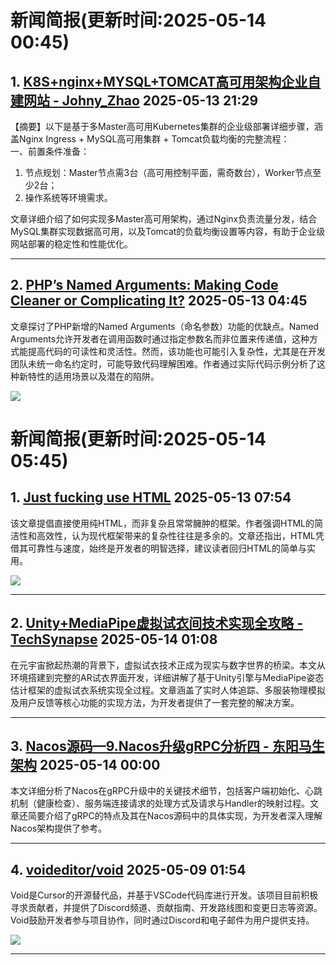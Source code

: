 # 新闻简报(更新时间:2025-05-14 00:45)

## 1. [K8S+nginx+MYSQL+TOMCAT高可用架构企业自建网站 - Johny_Zhao](https://www.cnblogs.com/Johny-zhao/p/18874915)   2025-05-13 21:29

【摘要】以下是基于多Master高可用Kubernetes集群的企业级部署详细步骤，涵盖Nginx Ingress + MySQL高可用集群 + Tomcat负载均衡的完整流程：  
一、前置条件准备：  
1. 节点规划：Master节点需3台（高可用控制平面，需奇数台），Worker节点至少2台；  
2. 操作系统等环境需求。  

文章详细介绍了如何实现多Master高可用架构，通过Nginx负责流量分发，结合MySQL集群实现数据高可用，以及Tomcat的负载均衡设置等内容，有助于企业级网站部署的稳定性和性能优化。

---

## 2. [PHP’s Named Arguments: Making Code Cleaner or Complicating It?](https://app.daily.dev/posts/php-s-named-arguments-making-code-cleaner-or-complicating-it--blvdpr5tz)   2025-05-13 04:45

文章探讨了PHP新增的Named Arguments（命名参数）功能的优缺点。Named Arguments允许开发者在调用函数时通过指定参数名而非位置来传递值，这种方式能提高代码的可读性和灵活性。然而，该功能也可能引入复杂性，尤其是在开发团队未统一命名约定时，可能导致代码理解困难。作者通过实际代码示例分析了这种新特性的适用场景以及潜在的陷阱。

![](https://media.daily.dev/image/upload/s--qPvKM23u--/f_auto/v1722860399/public/Placeholder%2009)
# 新闻简报(更新时间:2025-05-14 05:45)

## 1. [Just fucking use HTML](https://app.daily.dev/posts/just-fucking-use-html-nlqawb4vo)   2025-05-13 07:54

该文章提倡直接使用纯HTML，而非复杂且常常臃肿的框架。作者强调HTML的简洁性和高效性，认为现代框架带来的复杂性往往是多余的。文章还指出，HTML凭借其可靠性与速度，始终是开发者的明智选择，建议读者回归HTML的简单与实用。

![](https://media.daily.dev/image/upload/f_auto,q_auto/v1/posts/fdd6b6a314835770d0dc2bbe4b14dd17?_a=AQAEuj9)

---

## 2. [Unity+MediaPipe虚拟试衣间技术实现全攻略 - TechSynapse](https://www.cnblogs.com/TS86/p/18875173)   2025-05-14 01:08

在元宇宙掀起热潮的背景下，虚拟试衣技术正成为现实与数字世界的桥梁。本文从环境搭建到完整的AR试衣界面开发，详细讲解了基于Unity引擎与MediaPipe姿态估计框架的虚拟试衣系统实现全过程。文章涵盖了实时人体追踪、多服装物理模拟及用户反馈等核心功能的实现方法，为开发者提供了一套完整的解决方案。

---

## 3. [Nacos源码—9.Nacos升级gRPC分析四 - 东阳马生架构](https://www.cnblogs.com/mjunz/p/18875134)   2025-05-14 00:00

本文详细分析了Nacos在gRPC升级中的关键技术细节，包括客户端初始化、心跳机制（健康检查）、服务端连接请求的处理方式及请求与Handler的映射过程。文章还简要介绍了gRPC的特点及其在Nacos源码中的具体实现，为开发者深入理解Nacos架构提供了参考。

---

## 4. [voideditor/void](https://app.daily.dev/posts/voideditor-void-5d13cpjct)   2025-05-09 01:54

Void是Cursor的开源替代品，并基于VSCode代码库进行开发。该项目目前积极寻求贡献者，并提供了Discord频道、贡献指南、开发路线图和变更日志等资源。Void鼓励开发者参与项目协作，同时通过Discord和电子邮件为用户提供支持。

![](https://media.daily.dev/image/upload/f_auto,q_auto/v1/posts/2ca832c10f809553a6a267dccc6fe030?_a=AQAEuj9)

---